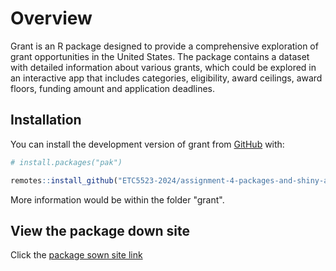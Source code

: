 # Overview

Grant is an R package designed to provide a comprehensive exploration of grant opportunities in the United States. 
The package contains a dataset with detailed information about various grants, which could be explored
in an interactive app that includes categories, eligibility, award ceilings, award floors, funding amount and application deadlines.



## Installation

You can install the development version of grant from [GitHub](https://github.com/ETC5523-2024/assignment-4-packages-and-shiny-apps-sarah-liu17/tree/main/grant) with:

``` r
# install.packages("pak")

remotes::install_github("ETC5523-2024/assignment-4-packages-and-shiny-apps-sarah-liu17", subdir = "grant")
```

More information would be within the folder "grant".


## View the package down site
Click the [package sown site link](https://etc5523-2024.github.io/assignment-4-packages-and-shiny-apps-sarah-liu17/)
